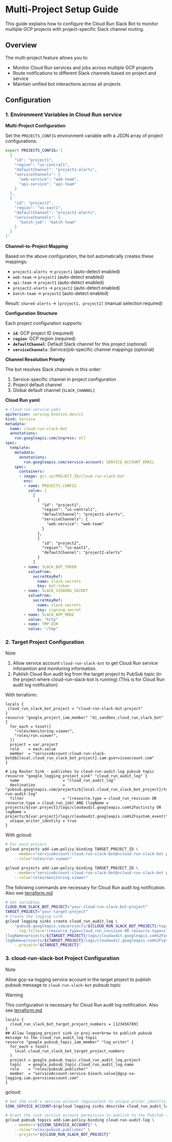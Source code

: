 # Multi-Project Setup Guide

This guide explains how to configure the Cloud Run Slack Bot to monitor multiple GCP projects with project-specific Slack channel routing.

## Overview

The multi-project feature allows you to:
- Monitor Cloud Run services and jobs across multiple GCP projects
- Route notifications to different Slack channels based on project and service
- Maintain unified bot interactions across all projects

## Configuration

### 1. Environment Variables in Cloud Run service

**Multi-Project Configuration**

Set the `PROJECTS_CONFIG` environment variable with a JSON array of project configurations:

```bash
export PROJECTS_CONFIG='[
  {
    "id": "project1",
    "region": "us-central1",
    "defaultChannel": "project1-alerts",
    "serviceChannels": {
      "web-service": "web-team",
      "api-service": "api-team"
    }
  },
  {
    "id": "project2",
    "region": "us-east1",
    "defaultChannel": "project2-alerts",
    "serviceChannels": {
      "batch-job": "batch-team"
    }
  }
]'
```

**Channel-to-Project Mapping**

Based on the above configuration, the bot automatically creates these mappings:

- `project1-alerts` → `project1` (auto-detect enabled)
- `web-team` → `project1` (auto-detect enabled)
- `api-team` → `project1` (auto-detect enabled)
- `project2-alerts` → `project2` (auto-detect enabled)
- `batch-team` → `project2` (auto-detect enabled)

Result: `shared-alerts` → `[project1, project2]` (manual selection required)

**Configuration Structure**

Each project configuration supports:

- **`id`**: GCP project ID (required)
- **`region`**: GCP region (required)
- **`defaultChannel`**: Default Slack channel for this project (optional)
- **`serviceChannels`**: Service/job-specific channel mappings (optional)

**Channel Resolution Priority**

The bot resolves Slack channels in this order:
1. Service-specific channel in project configuration
2. Project default channel
3. Global default channel (`SLACK_CHANNEL`)


**Cloud Run yaml**:

```yaml
# cloud-run-service.yaml
apiVersion: serving.knative.dev/v1
kind: Service
metadata:
  name: cloud-run-slack-bot
  annotations:
    run.googleapis.com/ingress: all
spec:
  template:
    metadata:
      annotations:
        run.googleapis.com/service-account: SERVICE_ACCOUNT_EMAIL
    spec:
      containers:
      - image: gcr.io/PROJECT_ID/cloud-run-slack-bot
        env:
        - name: PROJECTS_CONFIG
          value: |
            [
              {
                "id": "project1",
                "region": "us-central1",
                "defaultChannel": "project1-alerts",
                "serviceChannels": {
                  "web-service": "web-team"
                }
              },
              {
                "id": "project2",
                "region": "us-east1",
                "defaultChannel": "project2-alerts"
              }
            ]
        - name: SLACK_BOT_TOKEN
          valueFrom:
            secretKeyRef:
              name: slack-secrets
              key: bot-token
        - name: SLACK_SIGNING_SECRET
          valueFrom:
            secretKeyRef:
              name: slack-secrets
              key: signing-secret
        - name: SLACK_APP_MODE
          value: "http"
        - name: TMP_DIR
          value: "/tmp"
```

### 2. Target Project Configuration

> [!NOTE]
> 1. Allow service account `cloud-run-slack-bot` to get Cloud Run service inforamtion and monitoring information.
> 1. Publish Cloud Run audit log from the target project to PubSub topic (in the project where cloud-run-slack-bot is running) (This is for Cloud Run audit log notification)

With terraform:

```hcl
locals {
 cloud_run_slack_bot_project = "cloud-run-slack-bot-project"
}
resource "google_project_iam_member" "di_sandbox_cloud_run_slack_bot" {
  for_each = toset([
    "roles/monitoring.viewer",
    "roles/run.viewer",
  ])
  project = var.project
  role    = each.value
  member  = "serviceAccount:cloud-run-slack-bot@${local.cloud_run_slack_bot_project}.iam.gserviceaccount.com"
}

# Log Router Sink - publishes to cloud-run-audit-log pubsub topic
resource "google_logging_project_sink" "cloud_run_audit_log" {
  name                   = "cloud_run_audit_log"
  destination            = "pubsub.googleapis.com/projects/${local.cloud_run_slack_bot_project}/topics/cloud-run-audit-log"
  filter                 = "(resource.type = cloud_run_revision OR resource.type = cloud_run_job) AND (logName = projects/${var.project}/logs/cloudaudit.googleapis.com%2Factivity OR logName = projects/${var.project}/logs/cloudaudit.googleapis.com%2Fsystem_event)"
  unique_writer_identity = true
}
```

With gcloud:

```bash
# For each project
gcloud projects add-iam-policy-binding TARGET_PROJECT_ID \
    --member="serviceAccount:cloud-run-slack-bot@<cloud-run-slack-bot project>.iamserviceaccount.com" \
    --role="roles/run.viewer"

gcloud projects add-iam-policy-binding TARGET_PROJECT_ID \
    --member="serviceAccount:cloud-run-slack-bot@<cloud-run-slack-bot project>.iamserviceaccount.com" \
    --role="roles/monitoring.viewer"
```

The following commands are necessary for Cloud Run audit log notification. Also see [terraform.md](terraform.md#optional-set-up-cloud-run-audit-log-notification)

```bash
# Set variables
CLOUD_RUN_SLACK_BOT_PROJECT="your-cloud-run-slack-bot-project"
TARGET_PROJECT="your-target-project"
# Create the logging sink
gcloud logging sinks create cloud_run_audit_log \
    "pubsub.googleapis.com/projects/${CLOUD_RUN_SLACK_BOT_PROJECT}/topics/cloud-run-audit-log" \
    --log-filter="(resource.type=cloud_run_revision OR resource.type=cloud_run_job) AND
(logName=projects/${TARGET_PROJECT}/logs/cloudaudit.googleapis.com%2Factivity OR
logName=projects/${TARGET_PROJECT}/logs/cloudaudit.googleapis.com%2Fsystem_event)" \
    --project="${TARGET_PROJECT}"
```

### 3. cloud-run-slack-bot Project Configuration

> [!NOTE]
> Allow gcp-sa-logging service account in the target project to publish pubsub message to `cloud-run-slack-bot` pubsub topic

> [!WARNING]
> This configuration is necessary for Cloud Run audit log notification. Also see [terraform.md](terraform.md#optional-set-up-cloud-run-audit-log-notification)

```hcl
locals {
  cloud_run_slack_bot_target_project_numbers = [123456789]
}
## Allow logging project sink in proj-everbrew to publish pubsub message to the cloud_run_audit_log topic
resource "google_pubsub_topic_iam_member" "log_writer" {
  for_each = toset(
    local.cloud_run_slack_bot_target_project_numbers
  )
  project = google_pubsub_topic.cloud_run_audit_log.project
  topic   = google_pubsub_topic.cloud_run_audit_log.name
  role    = "roles/pubsub.publisher"
  member  = "serviceAccount:service-${each.value}@gcp-sa-logging.iam.gserviceaccount.com"
}
```

gcloud:

```bash
# Get the sink's service account (equivalent to unique_writer_identity)
SINK_SERVICE_ACCOUNT=$(gcloud logging sinks describe cloud_run_audit_log --project="${TARGET_PROJECT}" --format="value(writerIdentity)")

# Grant the sink service account permission to publish to the Pub/Sub topic
gcloud pubsub topics add-iam-policy-binding cloud-run-audit-log \
    --member="${SINK_SERVICE_ACCOUNT}" \
    --role="roles/pubsub.publisher" \
    --project="${CLOUD_RUN_SLACK_BOT_PROJECT}"
```
